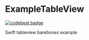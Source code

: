 # ExampleTableView

[![codebeat badge](https://codebeat.co/badges/6f62ccb3-51f8-4030-a2fc-424854a666a0)](https://codebeat.co/projects/github-com-samwarfield-exampletableview)

Swift tableview barebones example
